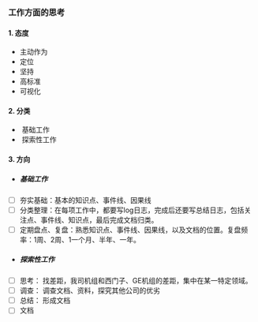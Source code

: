 ### 工作方面的思考

#### 1.    态度

-  主动作为
-   定位
-   坚持
-   高标准
-   可视化

#### 2.    分类

- ​     基础工作
- ​    探索性工作

#### 3.    方向

- #####  基础工作

- [ ] 夯实基础：基本的知识点、事件线、因果线
- [ ]  分类整理：在每项工作中，都要写log日志，完成后还要写总结日志，包括关注点、事件线、知识点，最后完成文档归类。
- [ ] 定期盘点、复盘：熟悉知识点、事件线、因果线，以及文档的位置。复盘频率：1周、2周、1一个月、半年、一年。

- #####  探索性工作

- [ ] 思考： 找差距，我司机组和西门子、GE机组的差距，集中在某一特定领域。
- [ ] 调查： 调查文档、资料，探究其他公司的优劣
- [ ] 总结： 形成文档
- [ ] 文档